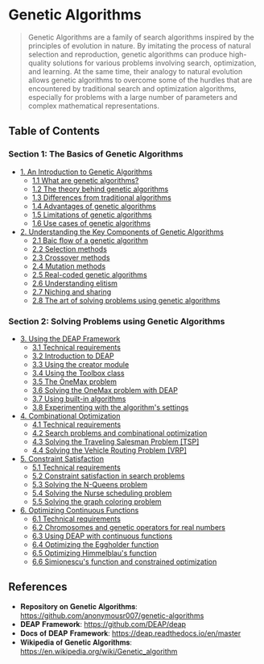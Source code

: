# Genetic Algorithms

> Genetic Algorithms are a family of search algorithms inspired by the principles of evolution in nature. By imitating the process of natural selection and reproduction, genetic algorithms can produce high-quality solutions for various problems involving search, optimization, and learning. At the same time, their analogy to natural evolution allows genetic algorithms to overcome some of the hurdles that are encountered by traditional search and optimization algorithms, especially for problems with a large number of parameters and complex mathematical representations.

## Table of Contents 

### Section 1: The Basics of Genetic Algorithms

- [1. An Introduction to Genetic Algorithms]()
  - [1.1 What are genetic algorithms?]()
  - [1.2 The theory behind genetic algorithms]()
  - [1.3 Differences from traditional algorithms]()
  - [1.4 Advantages of genetic algorithms]()
  - [1.5 Limitations of genetic algorithms]()
  - [1.6 Use cases of genetic algorithms]()
- [2. Understanding the Key Components of Genetic Algorithms]()
  - [2.1 Baic flow of a genetic algorithm]()
  - [2.2 Selection methods]()
  - [2.3 Crossover methods]()
  - [2.4 Mutation methods]()
  - [2.5 Real-coded genetic algorithms]()
  - [2.6 Understanding elitism]()
  - [2.7 Niching and sharing]()
  - [2.8 The art of solving problems using genetic algorithms]()

### Section 2: Solving Problems using Genetic Algorithms

- [3. Using the DEAP Framework]()
  - [3.1 Technical requirements]()
  - [3.2 Introduction to DEAP]()
  - [3.3 Using the creator module]()
  - [3.4 Using the Toolbox class]()
  - [3.5 The OneMax problem]()
  - [3.6 Solving the OneMax problem with DEAP]()
  - [3.7 Using built-in algorithms]()
  - [3.8 Experimenting with the algorithm's settings]()
- [4. Combinational Optimization]()
  - [4.1 Technical requirements]()
  - [4.2 Search problems and combinational optimization]()
  - [4.3 Solving the Traveling Salesman Problem [TSP]]()
  - [4.4 Solving the Vehicle Routing Problem [VRP]]()
- [5. Constraint Satisfaction]()
  - [5.1 Technical requirements]()
  - [5.2 Constraint satisfaction in search problems]()
  - [5.3 Solving the N-Queens problem]()
  - [5.4 Solving the Nurse scheduling problem]()
  - [5.5 Solving the graph coloring problem]()
- [6. Optimizing Continuous Functions]()
  - [6.1 Technical requirements]()
  - [6.2 Chromosomes and genetic operators for real numbers]()
  - [6.3 Using DEAP with continuous functions]()
  - [6.4 Optimizing the Eggholder function]()
  - [6.5 Optimizing Himmelblau's function]()
  - [6.6 Simionescu's function and constrained optimization]()

## References

- 𝐑𝐞𝐩𝐨𝐬𝐢𝐭𝐨𝐫𝐲 𝐨𝐧 𝐆𝐞𝐧𝐞𝐭𝐢𝐜 𝐀𝐥𝐠𝐨𝐫𝐢𝐭𝐡𝐦𝐬: https://github.com/anonymousr007/genetic-algorithms
- 𝐃𝐄𝐀𝐏 𝐅𝐫𝐚𝐦𝐞𝐰𝐨𝐫𝐤: https://github.com/DEAP/deap
- 𝐃𝐨𝐜𝐬 𝐨𝐟 𝐃𝐄𝐀𝐏 𝐅𝐫𝐚𝐦𝐞𝐰𝐨𝐫𝐤: https://deap.readthedocs.io/en/master
- 𝐖𝐢𝐤𝐢𝐩𝐞𝐝𝐢𝐚 𝐨𝐟 𝐆𝐞𝐧𝐞𝐭𝐢𝐜 𝐀𝐥𝐠𝐨𝐫𝐢𝐭𝐡𝐦𝐬: https://en.wikipedia.org/wiki/Genetic_algorithm
